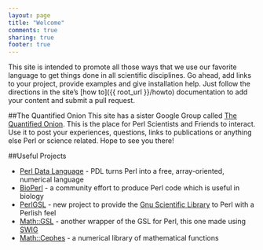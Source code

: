 ```yaml
---
layout: page
title: "Welcome"
comments: true
sharing: true
footer: true
---
```


This site is intended to promote all those ways that we use our favorite language to get things done in all scientific disciplines. Go ahead, add links to your project, provide examples and give installation help. Just follow the directions in the site’s [how to]({{ root_url }}/howto) documentation to add your content and submit a pull request.

##The Quantified Onion
This site has a sister Google Group called <a href="https://groups.google.com/forum/#!forum/the-quantified-onion" target="_blank">The Quantified Onion</a>. This is the place for Perl Scientists and Friends to interact. Use it to post your experiences, questions, links to publications or anything else Perl or science related. Hope to see you there!

##Useful Projects
* [Perl Data Language](http://pdl.perl.org) - PDL turns Perl into a free, array-oriented, numerical language
* [BioPerl](http://www.bioperl.org/) - a community effort to produce Perl code which is useful in biology
* [PerlGSL](http://p3rl.org/PerlGSL) - new project to provide the [Gnu Scientific Library](http://www.gnu.org/software/gsl/) to Perl with a Perlish feel
* [Math::GSL](http://p3rl.org/Math::GSL) - another wrapper of the GSL for Perl, this one made using [SWIG](http://www.swig.org/)
* [Math::Cephes](https://p3rl.org/Math::Cephes) - a numerical library of mathematical functions

